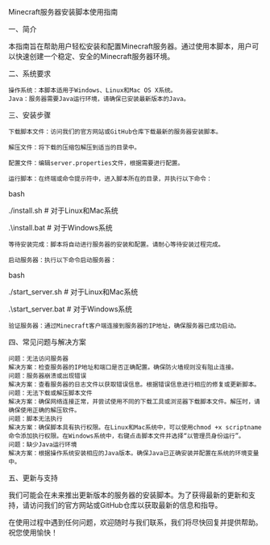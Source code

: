 Minecraft服务器安装脚本使用指南

一、简介

本指南旨在帮助用户轻松安装和配置Minecraft服务器。通过使用本脚本，用户可以快速创建一个稳定、安全的Minecraft服务器环境。

二、系统要求

    操作系统：本脚本适用于Windows、Linux和Mac OS X系统。
    Java：服务器需要Java运行环境，请确保已安装最新版本的Java。

三、安装步骤

    下载脚本文件：访问我们的官方网站或GitHub仓库下载最新的服务器安装脚本。

    解压文件：将下载的压缩包解压到适当的目录中。

    配置文件：编辑server.properties文件，根据需要进行配置。

    运行脚本：在终端或命令提示符中，进入脚本所在的目录，并执行以下命令：

bash

./install.sh  # 对于Linux和Mac系统  

.\install.bat  # 对于Windows系统

    等待安装完成：脚本将自动进行服务器的安装和配置。请耐心等待安装过程完成。

    启动服务器：执行以下命令启动服务器：

bash

./start_server.sh  # 对于Linux和Mac系统  

.\start_server.bat  # 对于Windows系统

    验证服务器：通过Minecraft客户端连接到服务器的IP地址，确保服务器已成功启动。

四、常见问题与解决方案

    问题：无法访问服务器
    解决方案：检查服务器的IP地址和端口是否正确配置。确保防火墙规则没有阻止连接。
    问题：服务器崩溃或出现错误
    解决方案：查看服务器的日志文件以获取错误信息。根据错误信息进行相应的修复或更新脚本。
    问题：无法下载或解压脚本文件
    解决方案：确保网络连接正常，并尝试使用不同的下载工具或浏览器下载脚本文件。解压时，请确保使用正确的解压软件。
    问题：脚本无法执行
    解决方案：确保脚本具有执行权限。在Linux和Mac系统中，可以使用chmod +x scriptname命令添加执行权限。在Windows系统中，右键点击脚本文件并选择“以管理员身份运行”。
    问题：缺少Java运行环境
    解决方案：根据操作系统安装相应的Java版本。确保Java已正确安装并配置在系统的环境变量中。

五、更新与支持

我们可能会在未来推出更新版本的服务器的安装脚本。为了获得最新的更新和支持，请访问我们的官方网站或GitHub仓库以获取最新的信息和指导。

在使用过程中遇到任何问题，欢迎随时与我们联系，我们将尽快回复并提供帮助。祝您使用愉快！

